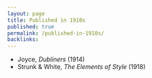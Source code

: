 ```yaml
---
layout: page
title: Published in 1910s
published: true
permalink: /published-in-1910s/
backlinks: 
---
```


* Joyce, _Dubliners_ (1914) 
* Strunk & White, _The Elements of Style_ (1918) 

